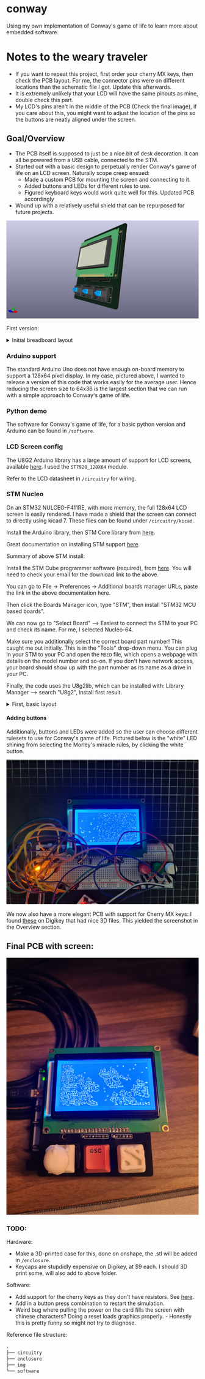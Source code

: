 # conway
Using my own implementation of Conway's game of life to learn more about embedded software.

# Notes to the weary traveler
- If you want to repeat this project, first order your cherry MX keys, then check the PCB layout.
  For me, the connector pins were on different locations than the schematic file I got. Update this afterwards.
- It is extremely unlikely that your LCD will have the same pinouts as mine, double check this part.
- My LCD's pins aren't in the middle of the PCB (Check the final image), if you care about this, you might want
  to adjust the location of the pins so the buttons are neatly aligned under the screen.

## Goal/Overview

- The PCB itself is supposed to just be a nice bit of desk decoration. It can all be powered
from a USB cable, connected to the STM. 
- Started out with a basic design to perpetually render Conway's game of life on an LCD
screen. Naturally scope creep ensued:
    - Made a custom PCB for mounting the screen and connecting to it.
    - Added buttons and LEDs for different rules to use.
    - Figured keyboard keys would work quite well for this. Updated PCB accordingly
- Wound up with a relatively useful shield that can be repurposed for future projects.

![Screenshot](img/conway_proj.jpg)

First version:
<details>
<summary> Initial breadboard layout</summary>

![Screenshot](img/arduino_snapshot.jpg)

</details>


### Arduino support
The standard Arduino Uno does not have enough on-board memory to support a 128x64 pixel display.
In my case, pictured above, I wanted to release a version of this code that works easily for the average user.
Hence reducing the screen size to 64x36 is the largest section that we can run with a simple approach to Conway's game of life.

### Python demo
The software for Conway's game of life, for a basic python version and Arduino can be found in `/software`.

### LCD Screen config
The U8G2 Arduino library has a large amount of support for LCD screens, available [here](https://github.com/olikraus/u8g2/wiki/u8g2setupcpp). I used the `ST7920_128X64` module.

Refer to the LCD datasheet in `/circuitry` for wiring.

### STM Nucleo
On an STM32 NULCEO-F411RE, with more memory, the full 128x64 LCD screen is easily rendered.
I have made a shield that the screen can connect to directly using kicad 7. 
These files can be found under `/circuitry/kicad`. 

Install the Arduino library, then STM Core library from [here](https://github.com/stm32duino/Arduino_Core_STM32).

Great documentation on installing STM support [here](https://github.com/stm32duino/Arduino_Core_STM32/wiki/Getting-Started).

Summary of above STM install:

Install the STM Cube programmer software (required), from [here](https://www.st.com/en/development-tools/stm32cubeprog.html#get-software).
You will need to check your email for the download link to the above.

You can go to File -> Preferences -> Additional boards manager URLs, paste the link in the above documentation here.

Then click the Boards Manager icon, type "STM", then install "STM32 MCU based boards".

We can now go to "Select Board" --> Easiest to connect the STM to your PC and check its name. For me, I selected Nucleo-64.

Make sure you additionally select the correct board part number! This caught me out initially. This is in the "Tools" drop-down menu.
You can plug in your STM to your PC and open the `MBED` file, which opens a webpage with details on the model number and so-on.
If you don't have network access, your board should show up with the part number as its name as a drive in your PC.

Finally, the code uses the U8g2lib, which can be installed with: Library Manager --> search "U8g2", install first result.

<details>
<summary> First, basic layout</summary>

![Screenshot](img/conway_board_3d.png)

Example wiring.
Barebones only display updating is in `conway_stm64.ino` for full display and a counter of generations.

![Screenshot](img/full_conway.jpeg)
![Screenshot](img/stm_wiring.jpeg)


</details>

#### Adding buttons

Additionally, buttons and LEDs were added so the user can choose different rulesets to use
for Conway's game of life. Pictured below is the "white" LED shining from selecting the
Morley's miracle rules, by clicking the white button.

![Screenshot](img/morley_running.jpg)

We now also have a more elegant PCB with support for Cherry MX keys:
I found [these](https://www.digikey.co.nz/en/products/detail/cherry-americas-llc/MX1A-E1NW/20180) 
on Digikey that had nice 3D files. This yielded the screenshot in the Overview section.

## Final PCB with screen:

![Funcitonal PCB](img/conway_with_pcb_and_buttons.jpg)

### TODO:
Hardware:
- Make a 3D-printed case for this, done on onshape, the .stl will be added in `/enclosure`.
- Keycaps are stupdidly expensive on Digikey, at $9 each. I should 3D print some, will also add to above folder.

Software:
- Add support for the cherry keys as they don't have resistors. See [here](https://docs.arduino.cc/tutorials/generic/digital-input-pullup/).
- Add in a button press combination to restart the simulation.
- Weird bug where pulling the power on the card fills the screen with chinese characters? Doing a reset loads graphics properly.
      - Honestly this is pretty funny so might not try to diagnose.

Reference file structure:
```
.
├── circuitry
├── enclosure
├── img
└── software
```
